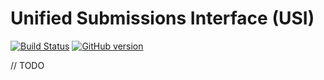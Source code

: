 # Unified Submissions Interface (USI)
[![Build Status](https://travis-ci.org/EMBL-EBI-SUBS/subs.svg?branch=master)](https://travis-ci.org/EMBL-EBI-SUBS/subs) [![GitHub version](https://badge.fury.io/gh/EMBL-EBI-SUBS%2Fsubs.svg)](https://badge.fury.io/gh/EMBL-EBI-SUBS%2Fsubs)

// TODO
